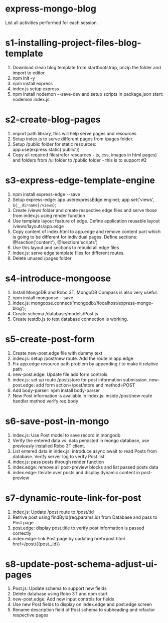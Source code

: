 # express-mongo-blog
List all activities performed for each session.

# s1-installing-project-files-blog-template
1. Download clean blog template from startbootstrap, unzip the folder and import to editor
2. npm init -y
3. npm install express
4. index.js setup express
5. npm install nodemon --save-dev and setup scripts in package.json start: nodemon index.js

# s2-create-blog-pages
1. import path library, this will help serve pages and resources
2. Setup index.js to serve different pages from /pages folder. 
3. Setup /public folder for static resources: app.use(express.static('public'))
4. Copy all required files(refer resources - js, css, images in html pages) and folders from /ui folder to /public folder - this is to support #2

# s3-express-edge-template-engine
1. npm install express-edge --save
2. Setup express-edge: app.use(expressEdge.engine); app.set('views', `${__dirname}/views`);
3. Create /views folder and create respective edge files and serve those from index.js using render function
4. Use template layout feature of edge. Define application reusable layout /views/layouts/app.edge
5. Copy content of index.html to app.edge and remove content part which is going to be different for individual pages. Define sections: @!section('content'),  @!section('scripts')
6. Use this layout and sections to rebuild all edge files
7. index.js: serve edge template files for different routes.
8. Delete unused /pages folder

# s4-introduce-mongoose
1. Install MongoDB and Robo 3T. MongoDB Compass is also very useful.
2. npm install mongoose --save
3. index.js: mongoose.connect('mongodb://localhost/express-mongo-blog');
4. Create schema /database/models/Post.js
5. Create testdb.js to test database connection is working.

# s5-create-post-form
1. Create new-post.edge file with dummy text
2. index.js: setup /post/new route. Add the route in app.edge
3. Fix app.edge resource path problem by appending / to make it relative path
4. new-post.edge: Update file add form controls
5. index.js: set up route /post/store for post information submission. new-post.edge: add form action=/post/store and method=POST
6. Add body-parser: npm install body-parser
7. New Post information is available in index.js: inside /post/new route handler method verify req.body
 
 # s6-save-post-in-mongo
 1. index.js: Use Post model to save record in mongodb
 2. Verify the entered data vs. data persisted in mongo database, use previously installed Robo 3T client.
 3. List entered data in index.js: introduce async await to read Posts from database. Verify server log to verify Post list.
 4. index.js: pass posts through render function
 5. index.edge: remove all post-preview blocks and list passed posts data
 6. index.edge: Iterate over posts and display dynamic content in post-preview

 # s7-dynamic-route-link-for-post
 1. index.js: Update /post route to /post/:id
 2. Retrive post using findById(req.params.id) from Database and pass to Post page
 3. post.edge: display post.title to verify post information is passed correctly
 4. index.edge: link Post page by updating href=post.html href=/post/{{post._id}}

 # s8-update-post-schema-adjust-ui-pages
 1. Post.js: Update schema to support new fields
 2. Delete database using Robo 3T and npm start
 3. new-post.edge: Add new input controls for fields
 4. Use new Post fields to display on index.edge and post.edge screen
 5. Rename description field of Post schema to subheading and refactor respective pages